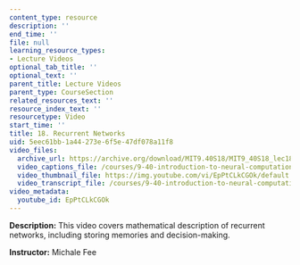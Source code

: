 ```yaml
---
content_type: resource
description: ''
end_time: ''
file: null
learning_resource_types:
- Lecture Videos
optional_tab_title: ''
optional_text: ''
parent_title: Lecture Videos
parent_type: CourseSection
related_resources_text: ''
resource_index_text: ''
resourcetype: Video
start_time: ''
title: 18. Recurrent Networks
uid: 5eec61bb-1a44-273e-6f5e-47df078a11f8
video_files:
  archive_url: https://archive.org/download/MIT9.40S18/MIT9_40S18_lec18_300k.mp4
  video_captions_file: /courses/9-40-introduction-to-neural-computation-spring-2018/61f08ae0442052eeadce70ee8030714d_EpPtCLkCGOk.vtt
  video_thumbnail_file: https://img.youtube.com/vi/EpPtCLkCGOk/default.jpg
  video_transcript_file: /courses/9-40-introduction-to-neural-computation-spring-2018/38dfd9b78863d37940fecc7edc32e1a5_EpPtCLkCGOk.pdf
video_metadata:
  youtube_id: EpPtCLkCGOk
---
```


**Description:** This video covers mathematical description of recurrent networks, including storing memories and decision-making.

**Instructor:** Michale Fee